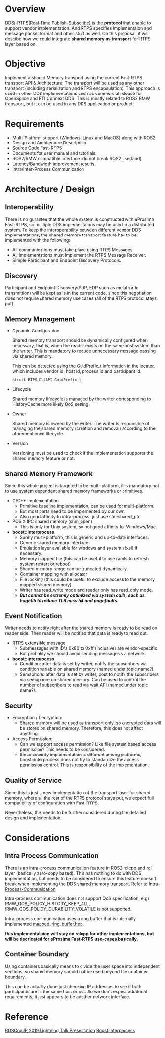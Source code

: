 # Overview

DDSi-RTPS(Real-Time Publish-Subscribe) is the **protocol** that enable to support vendor implementation. And RTPS specifies implementaion and message packet format and other stuff as well. On this proposal, it will descibe how we could integrate **shared memory as transport** for RTPS layer based on.

# Objective

Implement a shared Memory transport using the current Fast-RTPS transport API & Architecture: The transport will be used as any other transport (including serialization and RTPS encapsulation). This approach is used in other DDS implementations such as commercial release for OpenSplice and RTI Connext DDS. This is mostly related to ROS2 RMW transport, but it can be used in any DDS application or product.

# Requirements

- Multi-Platform support (Windows, Linux and MacOS) along with ROS2.
- Design and Architecture Description
- Source Code [Fast-RTPS](https://github.com/eProsima/Fast-RTPS)
- Documents for user manual and tutorials.
- ROS2/RMW compatible interface (do not break ROS2 userland)
- Latency/Bandwidth improvement results.
- Intra/Inter-Process Communication

# Architecture / Design

## Interoperability

There is no gurantee that the whole system is constructed with eProsima Fast-RTPS, so multiple DDS implementaions may be used in a distributed system.
To keep the interoperability between different vendor DDS implementations, the shared memory transport feature has to be implemented with the following:

- All communications must take place using RTPS Messages.
- All implementations must implement the RTPS Message Receiver.
- Simple Participant and Endpoint Discovery Protocols.

## Discovery

Participant and Endpoint Discovery(PDP, EDP such as metatrrafic transmittion) will be kept as is in the current code, since this negotiation does not require shared memory use cases (all of the RTPS protocol stays put).

## Memory Management

- Dynamic Configuration

  Shared memory transport should be dynamically configured when necessary, that is, when the reader exists on the same host system than the writer. This is mandatory to reduce unnecessary message passing via shared memory.

  This can be detected using the GuidPrefix_t information in the locator, which includes vendor id, host id, process id and participant id.

  ```
  struct RTPS_DllAPI GuidPrefix_t
  ```

- Lifecycle

  Shared memory lifecycle is managed by the writer corresponding to HistoryCache more likely QoS setting.

- Owner

  Shared memory is owned by the writer. The writer is responsible of managing the shared memory (creation and removal) according to the aforementioned lifecycle.

- Version

  Versioning must be used to check if the implementation supports the shared memory feature or not.

## Shared Memory Framework

Since this whole project is targeted to be multi-platform, it is mandatory not to use system dependent shared memory frameworks or primitives.

- C/C++ implementation
  - Primitive baseline implementation, can be used for multi-platform.
  - But most parts need to be implemented by our own.
  - Also good affinity to intra-process, just use std::shared_ptr.
- POSIX IPC shared memory (shm_open)
  - This is only for Unix system, so not good affinity for Windows/Mac.
- **boost::interprocess**
  - Surely multi-platform, this is generic and up-to-date interfaces.
  - Generic shared memory interface
  - Emulation layer available for windows and system v(xsi) if necessary.
  - Memory mapped file (this can be useful to use ramfs to refresh system restart or reboot)
  - Shared memory range can be truncated dynamically.
  - Container mapping with allocator
  - File locking (this could be useful to exclude access to the memory mapped shared memory)
  - Writer has read_write mode and reader only has read_only mode.
  - ***But cannot be extremly optimized via system calls, such as hugetlb to reduce TLB miss hit and pagefaults.***


## Event Notification

Writer needs to notify right after the shared memory is ready to be read on reader side. Then reader will be notified that data is ready to read out.

- RTPS extensible message
  - Submessages with ID's 0x80 to 0xff (inclusive) are vendor-specific
  - But probably we should avoid sending messages via network.
- **boost::interprocess**
  - Condition: after data is set by writer, notify the subscribers via condition variable on shared memory (named under topic name?).
  - Semaphore: after data is set by writer, post to notify the subscribers via semaphore on shared memory. Can be used to control the number of subscribers to read via wait API (named under topic name?).

## Security

- Encryption / Decryption:
  - Shared memory will be used as transport only, so encrypted data will be stored on shared memory. Therefore, this does not affect anything.
- Access Permission:
  - Can we support access permission? Like file system based access permission? This needs to be considered.
  - Since security implementation is different among platforms, boost::interprocess does not try to standardize the access permission control. This is responsibility of the implementation.

## Quality of Service

Since this is just a new implementation of the transport layer for shared memory, where all the rest of the RTPS protocol stays put, we expect full compatibility of configuration with Fast-RTPS.

Nevertheless, this needs to be further considered during the detailed design and implementation.

# Considerations

## Intra Process Communication

There is an intra-process communication feature in ROS2 rclcpp and rcl layer (basically zero-copy based). This has nothing to do with DDS implementation, but needs to be considered to ensure this feature doesn't break when implementing the DDS shared memory transport. Refer to [Intra-Process-Communication](https://index.ros.org//doc/ros2/Tutorials/Intra-Process-Communication/)

Intra-process communication does not support QoS specification, e.g) RMW_QOS_POLICY_HISTORY_KEEP_ALL, !RMW_QOS_POLICY_DURABILITY_VOLATILE is not supported.

Intra-process communication uses a ring buffer that is internally implemented [mapped_ring_buffer.hpp](https://github.com/ros2/rclcpp/blob/master/rclcpp/include/rclcpp/mapped_ring_buffer.hpp).

**this implementataion will stay on rclcpp for other implementations, but will be decricated for eProsima Fast-RTPS use-cases basically.**

## Container Boundary

Using containers basically means to divide the user space into independent sections, so shared memory should not be used beyond the container boundary.

This can be actually done just checking IP addresses to see if both participants are in the same host or not. So we don't expect addtional requirements, it just appears to be another network interface.

# Reference

[ROSConJP 2019 Lightning Talk Presentation](https://discourse.ros.org/uploads/short-url/1SbbxgRCiM6NH2BuSCqNAe0aogx.pdf)
[Boost.Interprocess](https://www.boost.org/doc/libs/1_71_0/doc/html/interprocess.html)

